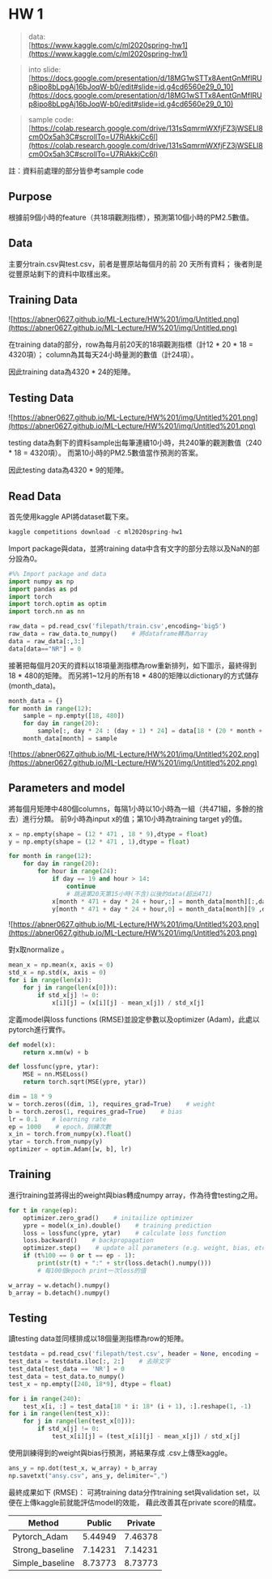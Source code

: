 # HW 1

> data:  
[https://www.kaggle.com/c/ml2020spring-hw1](https://www.kaggle.com/c/ml2020spring-hw1)

> into slide:  
[https://docs.google.com/presentation/d/18MG1wSTTx8AentGnMfIRUp8ipo8bLpgAj16bJoqW-b0/edit#slide=id.g4cd6560e29_0_10](https://docs.google.com/presentation/d/18MG1wSTTx8AentGnMfIRUp8ipo8bLpgAj16bJoqW-b0/edit#slide=id.g4cd6560e29_0_10)

> sample code:  
[https://colab.research.google.com/drive/131sSqmrmWXfjFZ3jWSELl8cm0Ox5ah3C#scrollTo=U7RiAkkjCc6l](https://colab.research.google.com/drive/131sSqmrmWXfjFZ3jWSELl8cm0Ox5ah3C#scrollTo=U7RiAkkjCc6l)

註：資料前處理的部分皆參考sample code

## Purpose

根據前9個小時的feature（共18項觀測指標），預測第10個小時的PM2.5數值。

## Data

主要分train.csv與test.csv，前者是豐原站每個月的前 20 天所有資料；
後者則是從豐原站剩下的資料中取樣出來。

## Training Data

![https://abner0627.github.io/ML-Lecture/HW%201/img/Untitled.png](https://abner0627.github.io/ML-Lecture/HW%201/img/Untitled.png)

在training data的部分，row為每月前20天的18項觀測指標（計12 * 20 * 18 = 4320項）；
column為其每天24小時量測的數值（計24項）。

因此training data為4320 * 24的矩陣。

## Testing Data

![https://abner0627.github.io/ML-Lecture/HW%201/img/Untitled%201.png](https://abner0627.github.io/ML-Lecture/HW%201/img/Untitled%201.png)

testing data為剩下的資料sample出每筆連續10小時，共240筆的觀測數值（240 * 18 = 4320項）。
而第10小時的PM2.5數值當作預測的答案。

因此testing data為4320 * 9的矩陣。

## Read Data

首先使用kaggle API將dataset載下來。

```jsx
kaggle competitions download -c ml2020spring-hw1
```

Import package與data，並將training data中含有文字的部分去除以及NaN的部分設為0。

```python
#%% Import package and data
import numpy as np
import pandas as pd
import torch
import torch.optim as optim
import torch.nn as nn

raw_data = pd.read_csv('filepath/train.csv',encoding='big5')
raw_data = raw_data.to_numpy()    # 將dataframe轉為array
data = raw_data[:,3:]
data[data=="NR"] = 0
```

接著把每個月20天的資料以18項量測指標為row重新排列，如下圖示，最終得到18 * 480的矩陣。
而另將1~12月的所有18 * 480的矩陣以dictionary的方式儲存 (month_data)。

```python
month_data = {}
for month in range(12):
    sample = np.empty([18, 480])
    for day in range(20):
        sample[:, day * 24 : (day + 1) * 24] = data[18 * (20 * month + day) : 18 * (20 * month + day + 1), :]
    month_data[month] = sample
```

![https://abner0627.github.io/ML-Lecture/HW%201/img/Untitled%202.png](https://abner0627.github.io/ML-Lecture/HW%201/img/Untitled%202.png)

## Parameters and model

將每個月矩陣中480個columns，每隔1小時以10小時為一組（共471組，多餘的捨去）進行分類。
前9小時為input x的值；第10小時為training target y的值。

```python
x = np.empty(shape = (12 * 471 , 18 * 9),dtype = float)
y = np.empty(shape = (12 * 471 , 1),dtype = float)

for month in range(12): 
    for day in range(20): 
        for hour in range(24):   
            if day == 19 and hour > 14:
                continue
                # 跳過第20天第15小時(不含)以後的data(超出471)
            x[month * 471 + day * 24 + hour,:] = month_data[month][:,day * 24 + hour : day * 24 + hour + 9].reshape(1,-1)
            y[month * 471 + day * 24 + hour,0] = month_data[month][9 ,day * 24 + hour + 9]
```

![https://abner0627.github.io/ML-Lecture/HW%201/img/Untitled%203.png](https://abner0627.github.io/ML-Lecture/HW%201/img/Untitled%203.png)

對x取normalize 。

```python
mean_x = np.mean(x, axis = 0)
std_x = np.std(x, axis = 0)
for i in range(len(x)):
    for j in range(len(x[0])):
        if std_x[j] != 0:
            x[i][j] = (x[i][j] - mean_x[j]) / std_x[j]
```

定義model與loss functions (RMSE)並設定參數以及optimizer (Adam)，此處以pytorch進行實作。

```python
def model(x):
    return x.mm(w) + b

def lossfunc(ypre, ytar):
    MSE = nn.MSELoss()
    return torch.sqrt(MSE(ypre, ytar))

dim = 18 * 9
w = torch.zeros((dim, 1), requires_grad=True)    # weight
b = torch.zeros(1, requires_grad=True)    # bias
lr = 0.1    # learning rate
ep = 1000    # epoch，訓練次數
x_in = torch.from_numpy(x).float()
ytar = torch.from_numpy(y)
optimizer = optim.Adam([w, b], lr)
```

## Training

進行training並將得出的weight與bias轉成numpy array，作為待會testing之用。

```python
for t in range(ep):
    optimizer.zero_grad()    # initailize optimizer
    ypre = model(x_in).double()    # training prediction
    loss = lossfunc(ypre, ytar)    # calculate loss function
    loss.backward()    # backpropagation
    optimizer.step()    # update all parameters (e.g. weight, bias, etc.)
    if (t%100 == 0 or t == ep - 1):
        print(str(t) + ":" + str(loss.detach().numpy()))
		# 每100個epoch print一次loss的值

w_array = w.detach().numpy()
b_array = b.detach().numpy()
```

## Testing

讀testing data並同樣排成以18個量測指標為row的矩陣。

```python
testdata = pd.read_csv('filepath/test.csv', header = None, encoding = 'big5')
test_data = testdata.iloc[:, 2:]    # 去除文字
test_data[test_data == 'NR'] = 0
test_data = test_data.to_numpy()
test_x = np.empty([240, 18*9], dtype = float)

for i in range(240):
    test_x[i, :] = test_data[18 * i: 18* (i + 1), :].reshape(1, -1)
for i in range(len(test_x)):
    for j in range(len(test_x[0])):
        if std_x[j] != 0:
            test_x[i][j] = (test_x[i][j] - mean_x[j]) / std_x[j]
```

使用訓練得到的weight與bias行預測，將結果存成 .csv上傳至kaggle。

```python
ans_y = np.dot(test_x, w_array) + b_array
np.savetxt("ansy.csv", ans_y, delimiter=",")
```

最終成果如下 (RMSE)：
可將training data分作training set與validation set，以便在上傳kaggle前就能評估model的效能，
藉此改善其在private score的精度。  

| Method          | Public  | Private |
|-----------------|---------|---------|
| Pytorch_Adam    | 5.44949 | 7.46378 |
| Strong_baseline | 7.14231 | 7.14231 |
| Simple_baseline | 8.73773 | 8.73773 |
